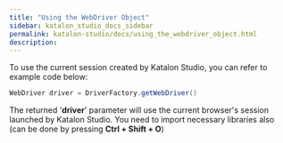 ```yaml
---
title: "Using the WebDriver Object" 
sidebar: katalon_studio_docs_sidebar
permalink: katalon-studio/docs/using_the_webdriver_object.html 
description: 
---
```

To use the current session created by Katalon Studio, you can refer to example code below:  
  

```groovy
WebDriver driver = DriverFactory.getWebDriver()

```

  
The returned '**driver**' parameter will use the current browser's session launched by Katalon Studio. You need to import necessary libraries also (can be done by pressing **Ctrl + Shift + O**)
